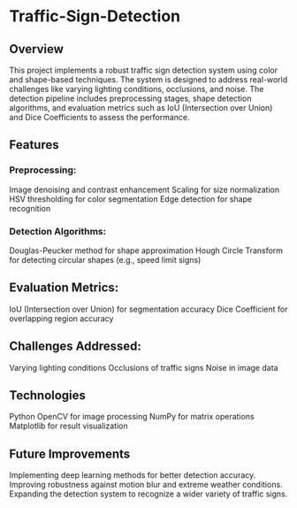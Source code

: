 # Traffic-Sign-Detection

## Overview
This project implements a robust traffic sign detection system using color and shape-based techniques. The system is designed to address real-world challenges like varying lighting conditions, occlusions, and noise. The detection pipeline includes preprocessing stages, shape detection algorithms, and evaluation metrics such as IoU (Intersection over Union) and Dice Coefficients to assess the performance.

## Features
### Preprocessing:

Image denoising and contrast enhancement
Scaling for size normalization
HSV thresholding for color segmentation
Edge detection for shape recognition
### Detection Algorithms:

Douglas-Peucker method for shape approximation
Hough Circle Transform for detecting circular shapes (e.g., speed limit signs)
## Evaluation Metrics:

IoU (Intersection over Union) for segmentation accuracy
Dice Coefficient for overlapping region accuracy
## Challenges Addressed:

Varying lighting conditions
Occlusions of traffic signs
Noise in image data
## Technologies
Python
OpenCV for image processing
NumPy for matrix operations
Matplotlib for result visualization

## Future Improvements
Implementing deep learning methods for better detection accuracy.
Improving robustness against motion blur and extreme weather conditions.
Expanding the detection system to recognize a wider variety of traffic signs.
